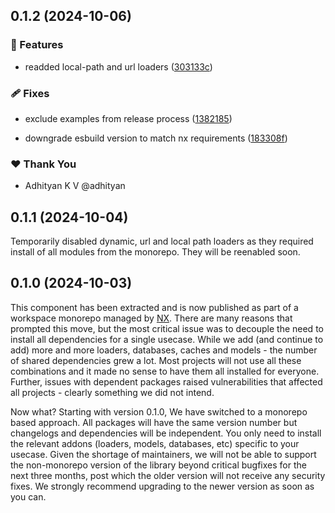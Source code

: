 ## 0.1.2 (2024-10-06)


### 🚀 Features

- readded local-path and url loaders ([303133c](https://github.com/llm-tools/embedJs/commit/303133c))


### 🩹 Fixes

- exclude examples from release process ([1382185](https://github.com/llm-tools/embedJs/commit/1382185))

- downgrade esbuild version to match nx requirements ([183308f](https://github.com/llm-tools/embedJs/commit/183308f))


### ❤️  Thank You

- Adhityan K V @adhityan

## 0.1.1 (2024-10-04)

Temporarily disabled dynamic, url and local path loaders as they required install of all modules from the monorepo. They will be reenabled soon.

## 0.1.0 (2024-10-03)

This component has been extracted and is now published as part of a workspace monorepo managed by [NX](https://nx.dev/). There are many reasons that prompted this move, but the most critical issue was to decouple the need to install all dependencies for a single usecase. While we add (and continue to add) more and more loaders, databases, caches and models - the number of shared dependencies grew a lot. Most projects will not use all these combinations and it made no sense to have them all installed for everyone. Further, issues with dependent packages raised vulnerabilities that affected all projects - clearly something we did not intend.

Now what? Starting with version 0.1.0, We have switched to a monorepo based approach. All packages will have the same version number but changelogs and dependencies will be independent. You only need to install the relevant addons (loaders, models, databases, etc) specific to your usecase. Given the shortage of maintainers, we will not be able to support the non-monorepo version of the library beyond critical bugfixes for the next three months, post which the older version will not receive any security fixes. We strongly recommend upgrading to the newer version as soon as you can.
